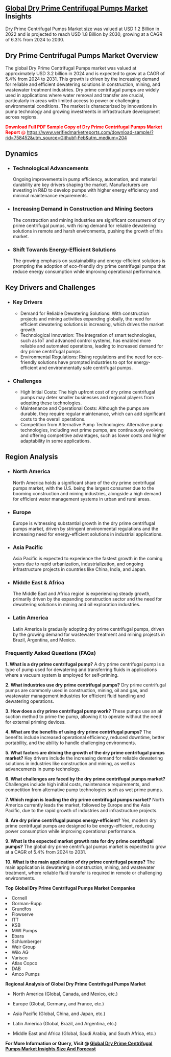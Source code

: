 <h2><a href="https://www.verifiedmarketreports.com/download-sample/?rid=758452&amp;utm_source=Githubf&amp;utm_medium=204" target="_blank">Global Dry Prime Centrifugal Pumps Market</a> Insights</h2><p>Dry Prime Centrifugal Pumps Market size was valued at USD 1.2 Billion in 2022 and is projected to reach USD 1.8 Billion by 2030, growing at a CAGR of 6.3% from 2024 to 2030.</p><p> <h2>Dry Prime Centrifugal Pumps Market Overview</h2> <p>The global Dry Prime Centrifugal Pumps market was valued at approximately USD 3.2 billion in 2024 and is expected to grow at a CAGR of 5.4% from 2024 to 2031. This growth is driven by the increasing demand for reliable and efficient dewatering solutions in construction, mining, and wastewater treatment industries. Dry prime centrifugal pumps are widely used in applications where water removal and transfer are crucial, particularly in areas with limited access to power or challenging environmental conditions. The market is characterized by innovations in pump technology and growing investments in infrastructure development across regions.</p> <p><p><span class=""><span style="color: #ff0000;"><strong>Download Full PDF Sample Copy of Dry Prime Centrifugal Pumps Market Report</strong> @ </span><a href="https://www.verifiedmarketreports.com/download-sample/?rid=758452&amp;utm_source=Githubf-Feb&amp;utm_medium=204" target="_blank">https://www.verifiedmarketreports.com/download-sample/?rid=758452&amp;utm_source=Githubf-Feb&amp;utm_medium=204</a></span></p></p> <h2>Dynamics</h2> <ul> <li><h3>Technological Advancements</h3> Ongoing improvements in pump efficiency, automation, and material durability are key drivers shaping the market. Manufacturers are investing in R&D to develop pumps with higher energy efficiency and minimal maintenance requirements.</li> <li><h3>Increasing Demand in Construction and Mining Sectors</h3> The construction and mining industries are significant consumers of dry prime centrifugal pumps, with rising demand for reliable dewatering solutions in remote and harsh environments, pushing the growth of this market.</li> <li><h3>Shift Towards Energy-Efficient Solutions</h3> The growing emphasis on sustainability and energy-efficient solutions is prompting the adoption of eco-friendly dry prime centrifugal pumps that reduce energy consumption while improving operational performance.</li> </ul> <h2>Key Drivers and Challenges</h2> <ul> <li><h3>Key Drivers</h3> <ul> <li>Demand for Reliable Dewatering Solutions: With construction projects and mining activities expanding globally, the need for efficient dewatering solutions is increasing, which drives the market growth.</li> <li>Technological Innovation: The integration of smart technologies, such as IoT and advanced control systems, has enabled more reliable and automated operations, leading to increased demand for dry prime centrifugal pumps.</li> <li>Environmental Regulations: Rising regulations and the need for eco-friendly solutions have prompted industries to opt for energy-efficient and environmentally safe centrifugal pumps.</li> </ul> </li> <li><h3>Challenges</h3> <ul> <li>High Initial Costs: The high upfront cost of dry prime centrifugal pumps may deter smaller businesses and regional players from adopting these technologies.</li> <li>Maintenance and Operational Costs: Although the pumps are durable, they require regular maintenance, which can add significant costs to the overall operations.</li> <li>Competition from Alternative Pump Technologies: Alternative pump technologies, including wet prime pumps, are continuously evolving and offering competitive advantages, such as lower costs and higher adaptability in some applications.</li> </ul> </li> </ul> <h2>Region Analysis</h2> <ul> <li><h3>North America</h3> North America holds a significant share of the dry prime centrifugal pumps market, with the U.S. being the largest consumer due to the booming construction and mining industries, alongside a high demand for efficient water management systems in urban and rural areas.</li> <li><h3>Europe</h3> Europe is witnessing substantial growth in the dry prime centrifugal pumps market, driven by stringent environmental regulations and the increasing need for energy-efficient solutions in industrial applications.</li> <li><h3>Asia Pacific</h3> Asia Pacific is expected to experience the fastest growth in the coming years due to rapid urbanization, industrialization, and ongoing infrastructure projects in countries like China, India, and Japan.</li> <li><h3>Middle East & Africa</h3> The Middle East and Africa region is experiencing steady growth, primarily driven by the expanding construction sector and the need for dewatering solutions in mining and oil exploration industries.</li> <li><h3>Latin America</h3> Latin America is gradually adopting dry prime centrifugal pumps, driven by the growing demand for wastewater treatment and mining projects in Brazil, Argentina, and Mexico.</li> </ul> <h3>Frequently Asked Questions (FAQs)</h3> <p><strong>1. What is a dry prime centrifugal pump?</strong> A dry prime centrifugal pump is a type of pump used for dewatering and transferring fluids in applications where a vacuum system is employed for self-priming.</p> <p><strong>2. What industries use dry prime centrifugal pumps?</strong> Dry prime centrifugal pumps are commonly used in construction, mining, oil and gas, and wastewater management industries for efficient fluid handling and dewatering operations.</p> <p><strong>3. How does a dry prime centrifugal pump work?</strong> These pumps use an air suction method to prime the pump, allowing it to operate without the need for external priming devices.</p> <p><strong>4. What are the benefits of using dry prime centrifugal pumps?</strong> The benefits include increased operational efficiency, reduced downtime, better portability, and the ability to handle challenging environments.</p> <p><strong>5. What factors are driving the growth of the dry prime centrifugal pumps market?</strong> Key drivers include the increasing demand for reliable dewatering solutions in industries like construction and mining, as well as advancements in pump technology.</p> <p><strong>6. What challenges are faced by the dry prime centrifugal pumps market?</strong> Challenges include high initial costs, maintenance requirements, and competition from alternative pump technologies such as wet prime pumps.</p> <p><strong>7. Which region is leading the dry prime centrifugal pumps market?</strong> North America currently leads the market, followed by Europe and the Asia Pacific, due to the rapid growth of industries and infrastructure projects.</p> <p><strong>8. Are dry prime centrifugal pumps energy-efficient?</strong> Yes, modern dry prime centrifugal pumps are designed to be energy-efficient, reducing power consumption while improving operational performance.</p> <p><strong>9. What is the expected market growth rate for dry prime centrifugal pumps?</strong> The global dry prime centrifugal pumps market is expected to grow at a CAGR of 5.4% from 2024 to 2031.</p> <p><strong>10. What is the main application of dry prime centrifugal pumps?</strong> The main application is dewatering in construction, mining, and wastewater treatment, where reliable fluid transfer is required in remote or challenging environments.</p> </p><p><strong>Top Global Dry Prime Centrifugal Pumps Market Companies</strong></p><div data-test-id=""><p><li>Cornell</li><li> Gorman-Rupp</li><li> Grundfos</li><li> Flowserve</li><li> ITT</li><li> KSB</li><li> MWI Pumps</li><li> Ebara</li><li> Schlumberger</li><li> Weir Group</li><li> Wilo AG</li><li> Varisco</li><li> Atlas Copco</li><li> DAB</li><li> Amco Pumps</li></p><div><strong>Regional Analysis of&nbsp;Global Dry Prime Centrifugal Pumps Market</strong></div><ul><li dir="ltr"><p dir="ltr">North America&nbsp;(Global, Canada, and Mexico, etc.)</p></li><li dir="ltr"><p dir="ltr">Europe (Global, Germany, and France, etc.)</p></li><li dir="ltr"><p dir="ltr">Asia Pacific&nbsp;(Global, China, and Japan, etc.)</p></li><li dir="ltr"><p dir="ltr">Latin America&nbsp;(Global, Brazil, and Argentina, etc.)</p></li><li dir="ltr">Middle East and Africa&nbsp;(Global, Saudi Arabia, and South Africa, etc.)</li></ul><p><strong>For More Information or Query, Visit @&nbsp;</strong><strong><a href="https://www.verifiedmarketreports.com/product/dry-prime-centrifugal-pumps-market/?utm_source=Githubf&amp;utm_medium=204" target="_blank">Global Dry Prime Centrifugal Pumps Market Insights Size And Forecast</a></strong></p></div>

